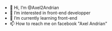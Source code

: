 - 👋 Hi, I’m @Axel2Andrian
- 👀 I’m interested in front-end developper
- 🌱 I’m currently learning front-end 
- 📫 How to reach me on facebook "Axel Andrian"

<!---
Axel2Andrian/Axel2Andrian is a ✨ special ✨ repository because its `README.md` (this file) appears on your GitHub profile.
You can click the Preview link to take a look at your changes.
--->
